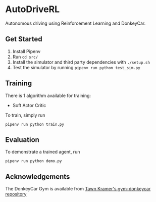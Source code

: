 # AutoDriveRL

Autonomous driving using Reinforcement Learning and DonkeyCar.

## Get Started

1. Install Pipenv
2. Run `cd src/`
3. Install the simulator and third party dependencies with `./setup.sh`
4. Test the simulator by running `pipenv run python test_sim.py`

## Training

There is 1 algorithm available for training:
* Soft Actor Critic

To train, simply run
```
pipenv run python train.py
```

## Evaluation

To demonstrate a trained agent, run
```
pipenv run python demo.py
```

## Acknowledgements

The DonkeyCar Gym is available from [Tawn Kramer's gym-donkeycar repository](https://github.com/tawnkramer/gym-donkeycar)